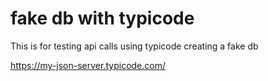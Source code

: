 # fake db with typicode
This is for testing api calls using typicode creating a fake db

https://my-json-server.typicode.com/